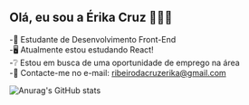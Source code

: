 ## Olá, eu sou a Érika Cruz 🙋🏻‍♀️

-📖   Estudante de Desenvolvimento Front-End  
-🖥️   Atualmente estou estudando React!  
-❔    Estou em busca de uma oportunidade de emprego na área  
-📧   Contacte-me no e-mail: ribeirodacruzerika@gmail.com  


![Anurag's GitHub stats](https://github-readme-stats.vercel.app/api?username=ErikaCruz96&hide=contribs,prs&show_icons=true&theme=neon)

